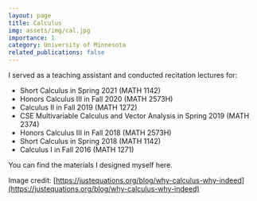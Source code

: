 ```yaml
---
layout: page
title: Calculus
img: assets/img/cal.jpg
importance: 1
category: University of Minnesota
related_publications: false
---
```


I served as a teaching assistant and conducted recitation lectures for:

-  Short Calculus in Spring 2021 (MATH 1142)
-  Honors Calculus III in Fall 2020 (MATH 2573H)
-  Calculus II in Fall 2019 (MATH 1272)
-  CSE Multivariable Calculus and Vector Analysis in Spring 2019 (MATH 2374)
-  Honors Calculus III in Fall 2018 (MATH 2573H)
-  Short Calculus in Spring 2018 (MATH 1142)
-  Calculus I in Fall 2016 (MATH 1271)

You can find the materials I designed myself here.


Image credit: [https://justequations.org/blog/why-calculus-why-indeed](https://justequations.org/blog/why-calculus-why-indeed)
